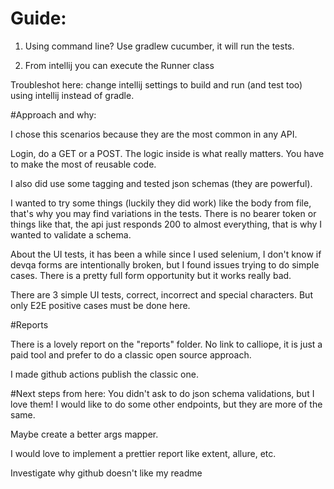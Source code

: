 # Guide:
1. Using command line? Use gradlew cucumber, it will run the tests.


2. From intellij you can execute the Runner class

Troubleshot here: change intellij settings to build and run (and test too) using intellij instead of gradle.

#Approach and why:

I chose this scenarios because they are the most common in any API.

Login, do a GET or a POST. The logic inside is what really matters.
You have to make the most of reusable code.

I also did use some tagging and tested json schemas (they are powerful).

I wanted to try some things (luckily they did work) like the body from file, that's why 
you may find variations in the tests. There is no bearer token or things like that,
the api just responds 200 to almost everything, that is why I wanted to validate a schema.

About the UI tests, it has been a while since I used selenium, I don't know if devqa forms are intentionally
broken, but I found issues trying to do simple cases. There is a pretty full form opportunity but it works really bad.

There are 3 simple UI tests, correct, incorrect and special characters. But only E2E positive cases must be done here.

#Reports

There is a lovely report on the "reports" folder. No link to calliope, it is just
a paid tool and prefer to do a classic open source approach.

I made github actions publish the classic one.

#Next steps from here:
You didn't ask to do json schema validations, but I love them!
I would like to do some other endpoints, but they are more of the same.

Maybe create a better args mapper.

I would love to implement a prettier report like extent, allure, etc.

Investigate why github doesn't like my readme
